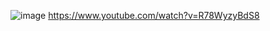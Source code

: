 ![image](https://github.com/user-attachments/assets/bb3ce159-4359-4503-a34b-c4121fe5d497)
https://www.youtube.com/watch?v=R78WyzyBdS8
